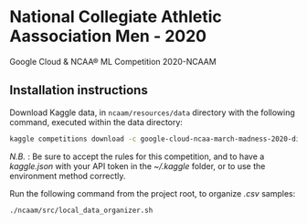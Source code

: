# National Collegiate Athletic Aassociation Men - 2020
Google Cloud & NCAA® ML Competition 2020-NCAAM

## Installation instructions 
Download Kaggle data, in  `ncaam/resources/data` directory with the following command, executed within the data directory: 
```bash
kaggle competitions download -c google-cloud-ncaa-march-madness-2020-division-1-mens-tournament
```

*N.B.* : Be sure to accept the rules for this competition, and to have a *kaggle.json* with your API token in the *~/.kaggle* folder, or to use the environment method correctly.

Run the following command from the project root, to organize *.csv* samples:
```bash
./ncaam/src/local_data_organizer.sh
```